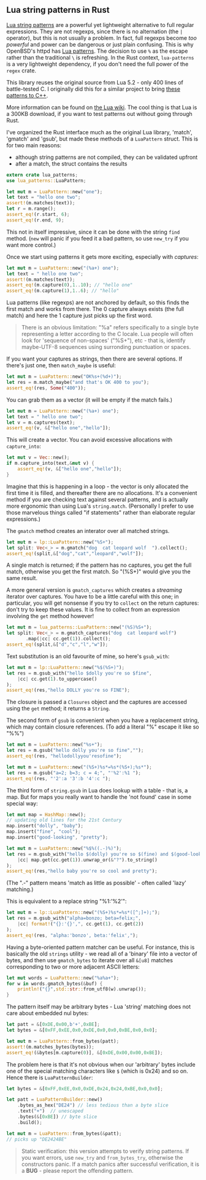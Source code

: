 ## Lua string patterns in Rust

[Lua string patterns](https://www.lua.org/pil/20.2.html) are a powerful
yet lightweight alternative to full regular expressions. They are not
regexps, since there is no alternation (the `|` operator), but this
is not usually a problem. In fact, full regexps become _too powerful_ and
power can be dangerous or just plain confusing.
This is why OpenBSD's httpd has [Lua patterns](http://man.openbsd.org/patterns.7).
The decision to use `%` as the escape rather than the traditional `\` is refreshing.
In the Rust context, `lua-patterns` is a very lightweight dependency, if you
don't need the full power of the `regex` crate.

This library reuses the original source from Lua 5.2 - only
400 lines of battle-tested C. I originally did this for a similar project to bring
[these patterns to C++](https::/github.com/stevedonovan/rx-cpp).

More information can be found on [the Lua wiki](http://lua-users.org/wiki/PatternsTutorial).
The cool thing is that Lua is a 300KB download, if you want to test patterns out
without going through Rust.

I've organized the Rust interface much as the original Lua library, 'match',
'gmatch' and 'gsub', but made these methods of a `LuaPattern` struct. This is
for two main reasons:

  - although string patterns are not compiled, they can be validated upfront
  - after a match, the struct contains the results

```rust
extern crate lua_patterns;
use lua_patterns::LuaPattern;

let mut m = LuaPattern::new("one");
let text = "hello one two";
assert!(m.matches(text));
let r = m.range();
assert_eq!(r.start, 6);
assert_eq!(r.end, 9);
```
This not in itself impressive, since it can be done with the string `find`
method. (`new` will panic if you feed it a bad pattern, so use `new_try` if
you want more control.)

Once we start using patterns it gets more exciting, especially
with _captures_:

```rust
let mut m = LuaPattern::new("(%a+) one");
let text = " hello one two";
assert!(m.matches(text));
assert_eq!(m.capture(0),1..10); // "hello one"
assert_eq!(m.capture(1),1..6); // "hello"
```
Lua patterns (like regexps) are not anchored by default, so this finds
the first match and works from there. The 0 capture always exists
(the full match) and here the 1 capture just picks up the first word.

> There is an obvious limitation: "%a" refers specifically to a single byte
> representing a letter according to the C locale. Lua people will often
> look for 'sequence of non-spaces' ("%S+"), etc - that is, identify maybe-UTF-8
> sequences using surronding punctuation or spaces.

If you want your captures as strings, then there are several options. If there's
just one, then `match_maybe` is useful:

```rust
let mut m = LuaPattern::new("OK%s+(%d+)");
let res = m.match_maybe("and that's OK 400 to you");
assert_eq!(res, Some("400"));
```
You can grab them as a vector (it will be empty if the match fails.)

```rust
let mut m = LuaPattern::new("(%a+) one");
let text = " hello one two";
let v = m.captures(text);
assert_eq!(v, &["hello one","hello"]);
```
This will create a vector. You can avoid excessive allocations with `capture_into`:

```rust
let mut v = Vec::new();
if m.capture_into(text,&mut v) {
    assert_eq!(v, &["hello one","hello"]);
}
```
Imagine that this is happening in a loop - the vector is only allocated the first
time it is filled, and thereafter there are no allocations. It's a convenient
method if you are checking text against several patterns, and is actually
more ergonomic than using Lua's `string.match`.  (Personally I prefer
to use those marvelous things called "if statements" rather than elaborate
regular expressions.)

The `gmatch` method creates an interator over all matched strings.

```rust
let mut m = lp::LuaPattern::new("%S+");
let split: Vec<_> = m.gmatch("dog  cat leopard wolf  ").collect();
assert_eq!(split,&["dog","cat","leopard","wolf"]);
```
A single match is returned; if the pattern has no captures, you get the full match,
otherwise you get the first match. So "(%S+)" would give you the same result.

A more general version is `gmatch_captures` which creates a _streaming_ iterator
over captures. You have to be a little careful with this one; in particular, you
will get nonsense if you try to `collect` on the return captures: don't try to
keep these values.
It is fine to collect from an expression involving the `get` method however!

```rust
let mut m = lua_patterns::LuaPattern::new("(%S)%S+");
let split: Vec<_> = m.gmatch_captures("dog  cat leopard wolf")
       .map(|cc| cc.get(1)).collect();
assert_eq!(split,&["d","c","l","w"]);
```

Text substitution is an old favourite of mine, so here's `gsub_with`:

```rust
let mut m = lp::LuaPattern::new("%$(%S+)");
let res = m.gsub_with("hello $dolly you're so $fine",
    |cc| cc.get(1).to_uppercase()
);
assert_eq!(res,"hello DOLLY you're so FINE");
```
The closure is passed a `Closures` object and the captures are accessed
using the `get` method; it returns a `String`.

The second form of `gsub` is convenient when you have a replacement
string, which may contain closure references. (To add a literal "%" escape
it like so "%%")

```rust
let mut m = LuaPattern::new("%s+");
let res = m.gsub("hello dolly you're so fine","");
assert_eq!(res, "hellodollyyou'resofine");

let mut m = LuaPattern::new("(%S+)%s*=%s*(%S+);%s*");
let res = m.gsub("a=2; b=3; c = 4;", "'%2':%1 ");
assert_eq!(res, "'2':a '3':b '4':c ");
```
The third form of `string.gsub` in Lua does lookup with a table - that is, a map.
But for maps you really want to handle the 'not found' case in some special way:

```rust
let mut map = HashMap::new();
// updating old lines for the 21st Century
map.insert("dolly", "baby");
map.insert("fine", "cool");
map.insert("good-looking", "pretty");

let mut m = LuaPattern::new("%$%((.-)%)");
let res = m.gsub_with("hello $(dolly) you're so $(fine) and $(good-looking)",
    |cc| map.get(cc.get(1)).unwrap_or(&"?").to_string()
);
assert_eq!(res,"hello baby you're so cool and pretty");
```

(The ".-" pattern means 'match as little as possible' - often called 'lazy'
matching.)

This is equivalent to a replace string "%1:'%2'":

```rust
let mut m = lp::LuaPattern::new("(%S+)%s*=%s*([^;]+);");
let res = m.gsub_with("alpha=bonzo; beta=felix;",
    |cc| format!("{}:'{}',", cc.get(1), cc.get(2))
);
assert_eq!(res, "alpha:'bonzo', beta:'felix',");
```
Having a byte-oriented pattern matcher can be useful. For instance, this
is basically the old `strings` utility - we read all of a 'binary' file into
a vector of bytes, and then use `gmatch_bytes` to iterate over all `&[u8]`
matches corresponding to two or more adjacent ASCII letters:

```rust
let mut words = LuaPattern::new("%a%a+");
for w in words.gmatch_bytes(&buf) {
    println!("{}",std::str::from_utf8(w).unwrap());
}
```
The pattern itself may be arbitrary bytes - Lua 'string' matching does
not care about embedded nul bytes:

```rust
let patt = &[0xDE,0x00,b'+',0xBE];
let bytes = &[0xFF,0xEE,0x0,0xDE,0x0,0x0,0xBE,0x0,0x0];

let mut m = LuaPattern::from_bytes(patt);
assert!(m.matches_bytes(bytes));
assert_eq!(&bytes[m.capture(0)], &[0xDE,0x00,0x00,0xBE]);
```
The problem here is that it's not obvious when our 'arbitrary' bytes
include one of the special matching characters like `$` (which is 0x24)
and so on. Hence there is `LuaPatternBuilder`:

```rust
let bytes = &[0xFF,0xEE,0x0,0xDE,0x24,0x24,0xBE,0x0,0x0];

let patt = LuaPatternBuilder::new()
    .bytes_as_hex("DE24") // less tedious than a byte slice
    .text("+")  // unescaped
    .bytes(&[0xBE]) // byte slice
    .build();

let mut m = LuaPattern::from_bytes(&patt);
// picks up "DE2424BE"
```
> Static verification: this version attempts to verify string patterns. If you
> want errors, use `new_try` and `from_bytes_try`, otherwise the constructors panic.
> If a match panics after successful verification, it is a __BUG__ - please
> report the offending pattern.

